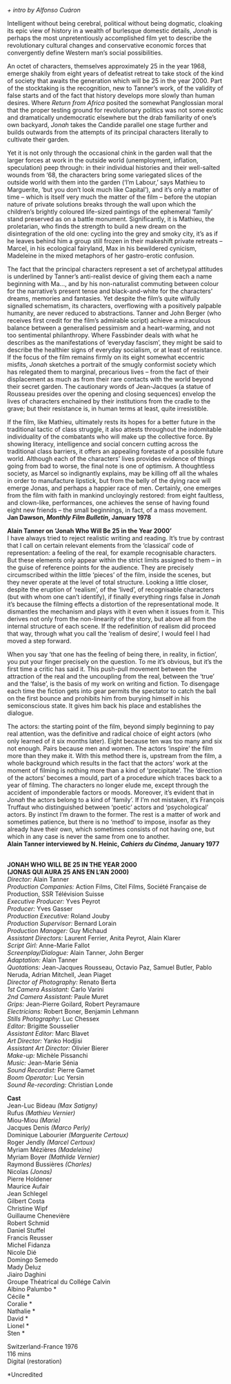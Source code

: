
_+ intro by Alfonso Cuáron_

Intelligent without being cerebral, political without being dogmatic, cloaking its epic view of history in a wealth of burlesque domestic details, _Jonah_ is perhaps the most unpretentiously accomplished film yet to describe the revolutionary cultural changes and conservative economic forces that convergently define Western man’s social possibilities.

An octet of characters, themselves approximately 25 in the year 1968, emerge shakily from eight years of defeatist retreat to take stock of the kind of society that awaits the generation which will be 25 in the year 2000. Part of the stocktaking is the recognition, new to Tanner’s work, of the validity of false starts and of the fact that history develops more slowly than human desires. Where _Return from Africa_ posited the somewhat Panglossian moral that the proper testing ground for revolutionary politics was not some exotic and dramatically undemocratic elsewhere but the drab familiarity of one’s own backyard, _Jonah_ takes the Candide parallel one stage further and builds outwards from the attempts of its principal characters literally to cultivate their garden.

Yet it is not only through the occasional chink in the garden wall that the larger forces at work in the outside world (unemployment, inflation, speculation) peep through: in their individual histories and their well-salted wounds from ‘68, the characters bring some variegated slices of the outside world with them into the garden (‘I’m Labour,’ says Mathieu to Marguerite, ‘but you don’t look much like Capital’), and it’s only a matter of time – which is itself very much the matter of the film – before the utopian nature of private solutions breaks through the wall upon which the children’s brightly coloured life-sized paintings of the ephemeral ‘family’ stand preserved as on a battle monument. Significantly, it is Mathieu, the proletarian, who finds the strength to build a new dream on the disintegration of the old one: cycling into the grey and smoky city, it’s as if he leaves behind him a group still frozen in their makeshift private retreats – Marcel, in his ecological fairyland, Max in his bewildered cynicism, Madeleine in the mixed metaphors of her gastro-erotic confusion.

The fact that the principal characters represent a set of archetypal attitudes is underlined by Tanner’s anti-realist device of giving them each a name beginning with Ma..., and by his non-naturalist commuting between colour for the narrative’s present tense and black-and-white for the characters’ dreams, memories and fantasies. Yet despite the film’s quite wilfully signalled schematism, its characters, overflowing with a positively palpable humanity, are never reduced to abstractions. Tanner and John Berger (who receives first credit for the film’s admirable script) achieve a miraculous balance between a generalised pessimism and a heart-warming, and not too sentimental philanthropy. Where Fassbinder deals with what he describes as the manifestations of ‘everyday fascism’, they might be said to describe the healthier signs of everyday socialism, or at least of resistance. If the focus of the film remains firmly on its eight somewhat eccentric misfits, _Jonah_ sketches a portrait of the smugly conformist society which has relegated them to marginal, precarious lives – from the fact of their displacement as much as from their rare contacts with the world beyond their secret garden. The cautionary words of Jean-Jacques (a statue of Rousseau presides over the opening and closing sequences) envelop the lives of characters enchained by their institutions from the cradle to the grave; but their resistance is, in human terms at least, quite irresistible.

If the film, like Mathieu, ultimately rests its hopes for a better future in the traditional tactic of class struggle, it also attests throughout the indomitable individuality of the combatants who will make up the collective force. By showing literacy, intelligence and social concern cutting across the traditional class barriers, it offers an appealing foretaste of a possible future world. Although each of the characters’ lives provides evidence of things going from bad to worse, the final note is one of optimism. A thoughtless society, as Marcel so indignantly explains, may be killing off all the whales in order to manufacture lipstick, but from the belly of the dying race will emerge Jonas, and perhaps a happier race of men. Certainly, one emerges from the film with faith in mankind uncloyingly restored: from eight faultless, and clown-like, performances, one achieves the sense of having found eight new friends – the small beginnings, in fact, of a mass movement.  
**Jan Dawson, _Monthly Film Bulletin_, January 1978**

**Alain Tanner on ‘Jonah Who Will Be 25 in the Year 2000’**  
I have always tried to reject realistic writing and reading. It’s true by contrast that I call on certain relevant elements from the ‘classical’ code of representation: a feeling of the real, for example recognisable characters. But these elements only appear within the strict limits assigned to them – in the guise of reference points for the audience. They are precisely circumscribed within the little ‘pieces’ of the film, inside the scenes, but they never operate at the level of total structure. Looking a little closer, despite the eruption of ‘realism’, of the ‘lived’, of recognisable characters (but with whom one can’t identify), if finally everything rings false in _Jonah_ it’s because the filming effects a distortion of the representational mode. It dismantles the mechanism and plays with it even when it issues from it. This derives not only from the non-linearity of the story, but above all from the internal structure of each scene. If the redefinition of realism did proceed that way, through what you call the ‘realism of desire’, I would feel I had moved a step forward.

When you say ‘that one has the feeling of being there, in reality, in fiction’, you put your finger precisely on the question. To me it’s obvious, but it’s the first time a critic has said it. This push-pull movement between the attraction of the real and the uncoupling from the real, between the ‘true’ and the ‘false’, is the basis of my work on writing and fiction. To disengage each time the fiction gets into gear permits the spectator to catch the ball on the first bounce and prohibits him from burying himself in his semiconscious state. It gives him back his place and establishes the dialogue.

The actors: the starting point of the film, beyond simply beginning to pay real attention, was the definitive and radical choice of eight actors (who only learned of it six months later). Eight because ten was too many and six not enough. Pairs because men and women. The actors ‘inspire’ the film more than they make it. With this method there is, upstream from the film, a whole background which results in the fact that the actors’ work at the moment of filming is nothing more than a kind of ‘precipitate’. The ‘direction of the actors’ becomes a mould, part of a procedure which traces back to a year of filming. The characters no longer elude me, except through the accident of imponderable factors or moods. Moreover, it’s evident that in _Jonah_ the actors belong to a kind of ‘family’. If I’m not mistaken, it’s François Truffaut who distinguished between ‘poetic’ actors and ‘psychological’ actors. By instinct I’m drawn to the former. The rest is a matter of work and sometimes patience, but there is no ‘method’ to impose, insofar as they already have their own, which sometimes consists of not having one, but which in any case is never the same from one to another.  
**Alain Tanner interviewed by N. Heinic, _Cahiers du Cinéma_, January 1977**
<br><br>

**JONAH WHO WILL BE 25 IN THE YEAR 2000**  
**(JONAS QUI AURA 25 ANS EN L’AN 2000)**  
_Director:_ Alain Tanner  
_Production Companies:_ Action Films, Citel Films, Société Française de Production,  SSR Télévision Suisse  
_Executive Producer:_ Yves Peyrot  
_Producer:_ Yves Gasser  
_Production Executive:_ Roland Jouby  
_Production Supervisor:_ Bernard Lorain  
_Production Manager:_ Guy Michaud  
_Assistant Directors:_ Laurent Ferrier, Anita Peyrot, Alain Klarer  
_Script Girl:_ Anne-Marie Fallot  
_Screenplay/Dialogue:_ Alain Tanner, John Berger  
_Adaptation:_ Alain Tanner  
_Quotations:_ Jean-Jacques Rousseau, Octavio Paz, Samuel Butler, Pablo Neruda, Adrian Mitchell, Jean Piaget  
_Director of Photography:_ Renato Berta  
_1st Camera Assistant:_ Carlo Varini  
_2nd Camera Assistant:_ Paule Muret  
_Grips:_ Jean-Pierre Goilard, Robert Peyramaure  
_Electricians:_ Robert Boner, Benjamin Lehmann  
_Stills Photography:_ Luc Chessex  
_Editor:_ Brigitte Sousselier  
_Assistant Editor:_ Marc Blavet  
_Art Director:_ Yanko Hodjisi  
_Assistant Art Director:_ Olivier Bierer  
_Make-up:_ Michèle Pissanchi  
_Music:_ Jean-Marie Sénia  
_Sound Recordist:_ Pierre Gamet  
_Boom Operator:_ Luc Yersin  
_Sound Re-recording:_ Christian Londe  

**Cast**  
Jean-Luc Bideau _(Max Satigny)_  
Rufus _(Mathieu Vernier)_  
Miou-Miou _(Marie)_  
Jacques Denis _(Marco Perly)_  
Dominique Labourier _(Marguerite Certoux)_  
Roger Jendly _(Marcel Certoux)_  
Myriam Mézières _(Madeleine)_  
Myriam Boyer _(Mathilde Vernier)_  
Raymond Bussières _(Charles)_  
Nicolas _(Jonas)_  
Pierre Holdener  
Maurice Aufair  
Jean Schlegel  
Gilbert Costa  
Christine Wipf  
Guillaume Chenevière  
Robert Schmid  
Daniel Stuffel  
Francis Reusser  
Michel Fidanza  
Nicole Dié  
Domingo Semedo  
Mady Deluz  
Jiairo Daghini  
Groupe Théatrical du Collége Calvin  
Albino Palumbo *  
Cécile *  
Coralie *  
Nathalie *  
David *  
Lionel *  
Sten *  

Switzerland-France 1976  
116 mins  
Digital (restoration)

*Uncredited
<br><br>
<!--stackedit_data:
eyJoaXN0b3J5IjpbMTc5NDQwMzY0XX0=
-->